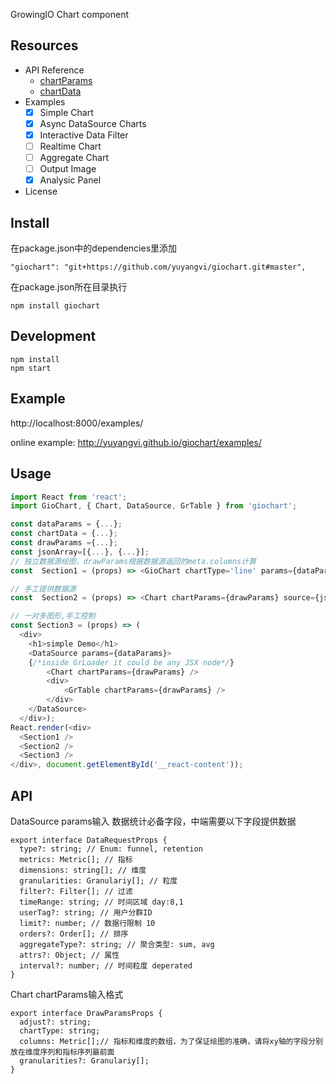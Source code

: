 GrowingIO Chart component
## Resources
* API Reference
   * [chartParams](API.md#chartParams)
   * [chartData](API.md#chartData)
* Examples
  * [x] Simple Chart
  * [x] Async DataSource Charts
  * [x] Interactive Data Filter
  * [ ] Realtime Chart
  * [ ] Aggregate Chart
  * [ ] Output Image
  * [X] Analysic Panel
* License

## Install
在package.json中的dependencies里添加
```
"giochart": "git+https://github.com/yuyangvi/giochart.git#master",
```
在package.json所在目录执行
```
npm install giochart
```
## Development
```
npm install
npm start
```

## Example
http://localhost:8000/examples/

online example: http://yuyangvi.github.io/giochart/examples/

## Usage

```js
import React from 'react';
import GioChart, { Chart, DataSource, GrTable } from 'giochart';

const dataParams = {...};
const chartData = {...};
const drawParams ={...};
const jsonArray=[{...}, {...}];
// 独立数据源绘图，drawParams根据数据源返回的meta.columns计算
const  Section1 = (props) => <GioChart chartType='line' params={dataParams} />;

// 手工提供数据源
const  Section2 = (props) => <Chart chartParams={drawParams} source={jsonArray} />;

// 一对多图形,手工控制
const Section3 = (props) => (
  <div>
    <h1>simple Demo</h1>
    <DataSource params={dataParams}>
    {/*inside GrLoader it could be any JSX node*/}
        <Chart chartParams={drawParams} />
        <div>
            <GrTable chartParams={drawParams} />
        </div>
    </DataSource>
  </div>);
React.render(<div>
  <Section1 />
  <Section2 />
  <Section3 />
</div>, document.getElementById('__react-content'));
```

## API
DataSource
params输入
数据统计必备字段，中端需要以下字段提供数据
```
export interface DataRequestProps {
  type?: string; // Enum: funnel, retention
  metrics: Metric[]; // 指标
  dimensions: string[]; // 维度
  granularities: Granulariy[]; // 粒度
  filter?: Filter[]; // 过滤
  timeRange: string; // 时间区域 day:8,1
  userTag?: string; // 用户分群ID
  limit?: number; // 数据行限制 10
  orders?: Order[]; // 排序
  aggregateType?: string; // 聚合类型: sum, avg
  attrs?: Object; // 属性
  interval?: number; // 时间粒度 deperated
}
```

Chart
chartParams输入格式
```
export interface DrawParamsProps {
  adjust?: string;
  chartType: string;
  columns: Metric[];// 指标和维度的数组，为了保证绘图的准确，请将xy轴的字段分别放在维度序列和指标序列最前面
  granularities?: Granulariy[];
}
```
